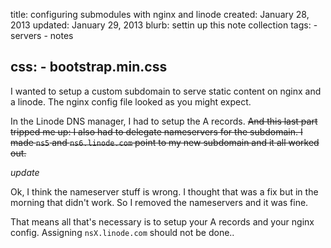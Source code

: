 title: configuring submodules with nginx and linode
created: January 28, 2013
updated: January 29, 2013
blurb: settin up this note collection
tags:
    - servers
    - notes

css:
    - bootstrap.min.css
---

I wanted to setup a custom subdomain to serve static content on nginx and a linode.
The nginx config file looked as you might expect.

In the Linode DNS manager, I had to setup the A records.
<del>And this last part tripped me up: I also had to delegate nameservers for the subdomain.
I made `ns5` and `ns6.linode.com` point to my new subdomain and it all worked out.</del>

*update*

Ok, I think the nameserver stuff is wrong.
I thought that was a fix but in the morning that didn't work.
So I removed the nameservers and it was fine.

That means all that's necessary is to setup your A records and your nginx config.
Assigning `nsX.linode.com` should not be done..
